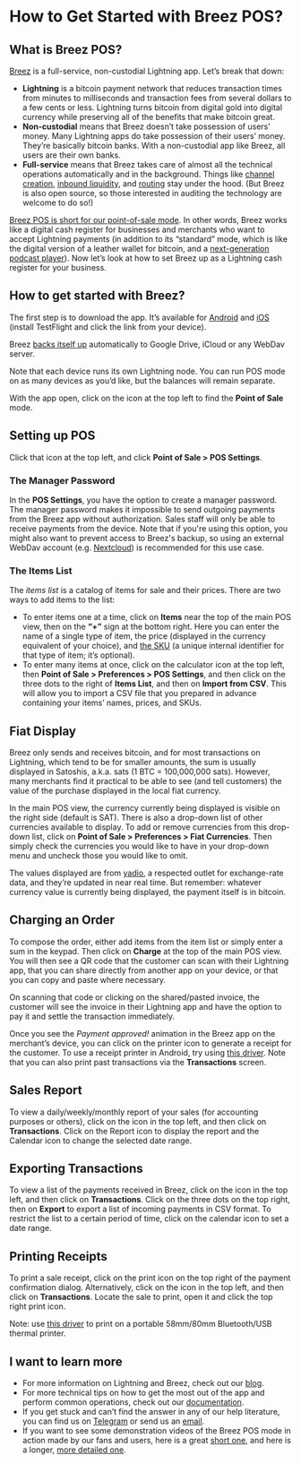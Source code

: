 # How to Get Started with Breez POS?

## What is Breez POS?
[Breez](https://breez.technology/technology.html) is a full-service, non-custodial Lightning app. Let’s break that down:
* **Lightning** is a bitcoin payment network that reduces transaction times from minutes to milliseconds and transaction fees from several dollars to a few cents or less. Lightning turns bitcoin from digital gold into digital currency while preserving all of the benefits that make bitcoin great. 
* **Non-custodial** means that Breez doesn’t take possession of users’ money. Many Lightning apps do take possession of their users’ money. They’re basically bitcoin banks. With a non-custodial app like Breez, all users are their own banks.
* **Full-service** means that Breez takes care of almost all the technical operations automatically and in the background. Things like [channel creation](https://medium.com/breez-technology/the-breez-release-candidate-getting-lightning-ready-for-the-global-takeover-b5d1f9756229), [inbound liquidity](https://medium.com/breez-technology/lightning-economics-how-i-learned-to-stop-worrying-and-love-inbound-liquidity-511d05aa8b8b), and [routing](https://medium.com/breez-technology/lightning-network-routing-privacy-and-efficiency-in-a-positive-sum-game-b8e443f50247) stay under the hood. (But Breez is also open source, so those interested in auditing the technology are welcome to do so!)

[Breez POS is short for our point-of-sale mode](https://medium.com/breez-technology/breezs-point-of-sale-mode-a-new-tool-for-the-day-after-tomorrow-fb8c0ba660a5). In other words, Breez works like a digital cash register for businesses and merchants who want to accept Lightning payments (in addition to its “standard” mode, which is like the digital version of a leather wallet for bitcoin, and a [next-generation podcast player](https://medium.com/breez-technology/podcasts-on-breez-streaming-sats-for-streaming-ideas-d9361ae8a627)). 
Now let’s look at how to set Breez up as a Lightning cash register for your business.
## How to get started with Breez?
The first step is to download the app. It’s available for [Android](https://play.google.com/apps/testing/com.breez.client) and [iOS](https://testflight.apple.com/join/wPju2Du7) (install TestFlight and click the link from your device). 

Breez [backs itself up](Backup-FAQ.md) automatically to Google Drive, iCloud or any WebDav server.

Note that each device runs its own Lightning node. You can run POS mode on as many devices as you’d like, but the balances will remain separate.

With the app open, click on the icon at the top left to find the **Point of Sale** mode.

## Setting up POS
Click that icon at the top left, and click **Point of Sale > POS Settings**.
### The Manager Password
In the **POS Settings**, you have the option to create a manager password. The manager password makes it impossible to send outgoing payments from the Breez app without authorization. Sales staff will only be able to receive payments from the device. Note that if you're using this option, you might also want to prevent access to Breez's backup, so using an external WebDav account (e.g. [Nextcloud](https://nextcloud.com/signup)) is recommended for this use case.
### The Items List
The _items list_ is a catalog of items for sale and their prices. There are two ways to add items to the list:
* To enter items one at a time, click on **Items** near the top of the main POS view, then on the **“+”** sign at the bottom right. Here you can enter the name of a single type of item, the price (displayed in the currency equivalent of your choice), and [the SKU](https://squareup.com/us/en/townsquare/stock-keeping-unit) (a unique internal identifier for that type of item; it’s optional).
* To enter many items at once, click on the calculator icon at the top left, then **Point of Sale > Preferences > POS Settings**, and then click on the three dots to the right of **Items List**, and then on **Import from CSV**. This will allow you to import a CSV file that you prepared in advance containing your items’ names, prices, and SKUs.
## Fiat Display	
Breez only sends and receives bitcoin, and for most transactions on Lightning, which tend to be for smaller amounts, the sum is usually displayed in Satoshis, a.k.a. sats (1 BTC = 100,000,000 sats). However, many merchants find it practical to be able to see (and tell customers) the value of the purchase displayed in the local fiat currency.

In the main POS view, the currency currently being displayed is visible on the right side (default is SAT). There is also a drop-down list of other currencies available to display. To add or remove currencies from this drop-down list, click on **Point of Sale > Preferences > Fiat Currencies**. Then simply check the currencies you would like to have in your drop-down menu and uncheck those you would like to omit.

The values displayed are from [yadio](https://yadio.io/), a respected outlet for exchange-rate data, and they’re updated in near real time. But remember: whatever currency value is currently being displayed, the payment itself is in bitcoin.
## Charging an Order
To compose the order, either add items from the item list or simply enter a sum in the keypad. Then click on **Charge** at the top of the main POS view. You will then see a QR code that the customer can scan with their Lightning app, that you can share directly from another app on your device, or that you can copy and paste where necessary.

On scanning that code or clicking on the shared/pasted invoice, the customer will see the invoice in their Lightning app and have the option to pay it and settle the transaction immediately.

Once you see the _Payment approved!_ animation in the Breez app on the merchant’s device, you can click on the printer icon to generate a receipt for the customer. To use a receipt printer in Android, try using [this driver](https://play.google.com/store/apps/details?id=me.shadura.escposprint&hl=en&gl=US). Note that you can also print past transactions via the **Transactions** screen.

## Sales Report
To view a daily/weekly/monthly report of your sales (for accounting purposes or others), click on the icon in the top left, and then click on **Transactions**. Click on the Report icon to display the report and the Calendar icon to change the selected date range. 

## Exporting Transactions
To view a list of the payments received in Breez, click on the icon in the top left, and then click on **Transactions**. Click on the three dots on the top right, then on **Export** to export a list of incoming payments in CSV format. To restrict the list to a certain period of time, click on the calendar icon to set a date range.

## Printing Receipts
To print a sale receipt, click on the print icon on the top right of the payment confirmation dialog. Alternatively, click on the icon in the top left, and then click on **Transactions**. Locate the sale to print, open it and click the top right print icon. 

Note: use [this driver](https://play.google.com/store/apps/details?id=me.shadura.escposprint) to print on a portable 58mm/80mm Bluetooth/USB thermal printer. 

## I want to learn more
* For more information on Lightning and Breez, check out our [blog](https://medium.com/breez-technology). 
* For more technical tips on how to get the most out of the app and perform common operations, check out our [documentation](Introducing-Breez.md).
* If you get stuck and can’t find the answer in any of our help literature, you can find us on [Telegram](https://t.me/breez_lightning) or send us an [email](mailto:contact@breez.technology).
* If you want to see some demonstration videos of the Breez POS mode in action made by our fans and users, here is a great [short one](https://www.youtube.com/watch?v=0knlEAnFTs0), and here is a longer, [more detailed one](https://www.youtube.com/watch?v=TjdS3fTOZ04).
